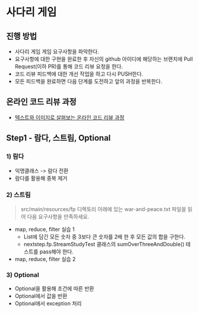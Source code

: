 # 사다리 게임

## 진행 방법

* 사다리 게임 게임 요구사항을 파악한다.
* 요구사항에 대한 구현을 완료한 후 자신의 github 아이디에 해당하는 브랜치에 Pull Request(이하 PR)를 통해 코드 리뷰 요청을 한다.
* 코드 리뷰 피드백에 대한 개선 작업을 하고 다시 PUSH한다.
* 모든 피드백을 완료하면 다음 단계를 도전하고 앞의 과정을 반복한다.

## 온라인 코드 리뷰 과정

* [텍스트와 이미지로 살펴보는 온라인 코드 리뷰 과정](https://github.com/nextstep-step/nextstep-docs/tree/master/codereview)

## Step1 - 람다, 스트림, Optional

### 1) 람다

- 익명클래스 -> 람다 전환
- 람다를 활용해 중복 제거

### 2) 스트림

> src/main/resources/fp 디렉토리 아래에 있는 war-and-peace.txt 파일을 읽어 다음 요구사항을 만족하세요.

- map, reduce, filter 실습 1
  - List에 담긴 모든 숫자 중 3보다 큰 숫자를 2배 한 후 모든 값의 합을 구한다.
  - nextstep.fp.StreamStudyTest 클래스의 sumOverThreeAndDouble() 테스트를 pass해야 한다.
- map, reduce, filter 실습 2

### 3) Optional

- Optional을 활용해 조건에 따른 반환
- Optional에서 값을 반환
- Optional에서 exception 처리